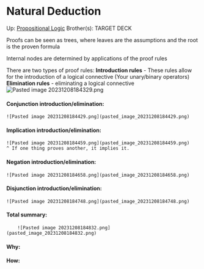 # Natural Deduction

Up: [Propositional Logic](propositional_logic)
Brother(s):
TARGET DECK

Proofs can be seen as trees, where leaves are the assumptions and the root is the proven formula

Internal nodes are determined by applications of the proof rules

There are two types of proof rules:
	**Introduction rules** - These rules allow for the introduction of a logical connective (Your unary/binary operators)
	**Elimination rules** - eliminating a logical connective
		![Pasted image 20231208184329.png](pasted_image_20231208184329.png)



#### Conjunction introduction/elimination:
	![Pasted image 20231208184429.png](pasted_image_20231208184429.png)


#### Implication introduction/elimination:
	![Pasted image 20231208184459.png](pasted_image_20231208184459.png)
	^ If one thing proves another, it implies it.

#### Negation introduction/elimination:
	![Pasted image 20231208184658.png](pasted_image_20231208184658.png)

#### Disjunction introduction/elimination:
	![Pasted image 20231208184748.png](pasted_image_20231208184748.png)


#### Total summary:
		![Pasted image 20231208184832.png](pasted_image_20231208184832.png)






















#### Why:
#### How:









